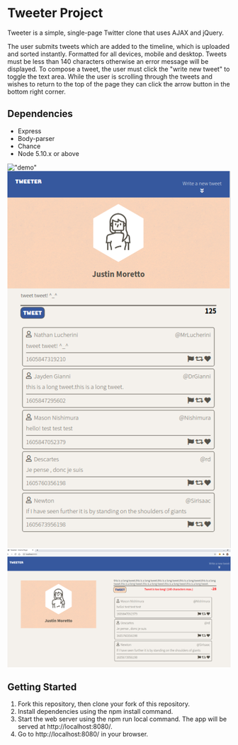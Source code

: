 # Tweeter Project

Tweeter is a simple, single-page Twitter clone that uses AJAX and jQuery.

The user submits tweets which are added to the timeline, which is uploaded and sorted instantly.
Formatted for all devices, mobile and desktop. 
Tweets must be less than 140 characters otherwise an error message will be displayed. To compose a tweet, the user must click the "write new tweet" to toggle the text area. While the user is scrolling through the tweets and wishes to return to the top of the page they can click the arrow button in the bottom right corner.


## Dependencies

- Express
- Body-parser
- Chance
- Node 5.10.x or above

!["demo"](https://github.com/Justin-Moretto/tweeter/blob/master/docs/tweeter-demo.gif?raw=true)
!["Mobile"](https://github.com/Justin-Moretto/tweeter/blob/master/docs/mobile.png?raw=true)
!["Desktop2"](https://github.com/Justin-Moretto/tweeter/blob/master/docs/desktop2.png?raw=true)

## Getting Started

1. Fork this repository, then clone your fork of this repository.
2. Install dependencies using the npm install command.
3. Start the web server using the npm run local command. The app will be served at http://localhost:8080/.
4. Go to http://localhost:8080/ in your browser.
